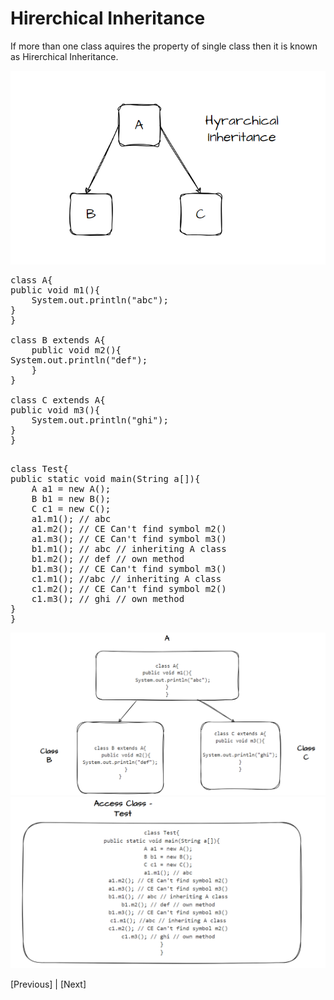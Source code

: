 # Hirerchical Inheritance

If more than one class aquires the property of single class then it is known as Hirerchical Inheritance.

![](https://github.com/sudhansu-sek-panda/QSpider_Tutorial/blob/main/Core%20Java/class20/Resources/Hyrarchical.png)
<pre>
class A{
public void m1(){
    System.out.println("abc");
}
}

class B extends A{
    public void m2(){
System.out.println("def");
    }
}

class C extends A{
public void m3(){
    System.out.println("ghi");
}
}
</pre>
<pre>

class Test{
public static void main(String a[]){
    A a1 = new A();
    B b1 = new B();
    C c1 = new C();
    a1.m1(); // abc
    a1.m2(); // CE Can't find symbol m2()
    a1.m3(); // CE Can't find symbol m3()
    b1.m1(); // abc // inheriting A class
    b1.m2(); // def // own method
    b1.m3(); // CE Can't find symbol m3()
    c1.m1(); //abc // inheriting A class
    c1.m2(); // CE Can't find symbol m2()
    c1.m3(); // ghi // own method
}
}
</pre>

![](https://github.com/sudhansu-sek-panda/QSpider_Tutorial/blob/main/Core%20Java/class20/Resources/Hyrarchical2.png)
![](https://github.com/sudhansu-sek-panda/QSpider_Tutorial/blob/main/Core%20Java/class20/Resources/Hyrarchi3.png)

[Previous] | [Next]